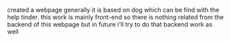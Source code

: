 created a webpage generally it is based on dog which can be find with the help tinder. this work is mainly front-end so there is nothing related from the backend of this webpage but in future i'll try to do that backend work as well 
